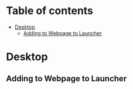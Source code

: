 Table of contents
=================

<!--ts-->
  * [Desktop](#desktop)
    * [Adding to Webpage to Launcher](#desktopLauncher)
  
<!--ts-->
 
 
 
 
 Desktop
============
Adding to Webpage to Launcher
-----
